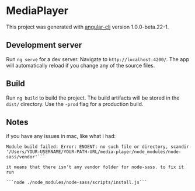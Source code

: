 # MediaPlayer

This project was generated with [angular-cli](https://github.com/angular/angular-cli) version 1.0.0-beta.22-1.

## Development server
Run `ng serve` for a dev server. Navigate to `http://localhost:4200/`. The app will automatically reload if you change any of the source files.

## Build

Run `ng build` to build the project. The build artifacts will be stored in the `dist/` directory. Use the `-prod` flag for a production build.

## Notes
if you have any issues in mac, like what i had:

```ERROR in ./~/css-loader?sourcemap!./~/postcss-loader!./~/sass-loader?sourcemap!./src/assets/custom-theme.scss
Module build failed: Error: ENOENT: no such file or directory, scandir '/Users/YOUR-USERNAME/YOUR-PATH-URL/media-player/node_modules/node-sass/vendor'```

it means that there isn't any vendor folder for node-sass. to fix it run

```node ./node_modules/node-sass/scripts/install.js```